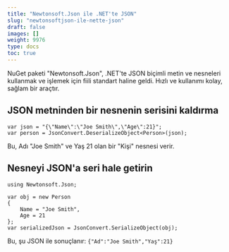 ```yaml
---
title: "Newtonsoft.Json ile .NET'te JSON"
slug: "newtonsoftjson-ile-nette-json"
draft: false
images: []
weight: 9976
type: docs
toc: true
---
```


NuGet paketi "Newtonsoft.Json", .NET'te JSON biçimli metin ve nesneleri kullanmak ve işlemek için fiili standart haline geldi. Hızlı ve kullanımı kolay, sağlam bir araçtır.

## JSON metninden bir nesnenin serisini kaldırma
    var json = "{\"Name\":\"Joe Smith\",\"Age\":21}";
    var person = JsonConvert.DeserializeObject<Person>(json);
    
Bu, Adı "Joe Smith" ve Yaş 21 olan bir "Kişi" nesnesi verir.
    

## Nesneyi JSON'a seri hale getirin
    using Newtonsoft.Json;

    var obj = new Person
    {
        Name = "Joe Smith",
        Age = 21
    };
    var serializedJson = JsonConvert.SerializeObject(obj);

Bu, şu JSON ile sonuçlanır: `{"Ad":"Joe Smith","Yaş":21}`

